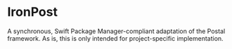 # IronPost

A synchronous, Swift Package Manager-compliant adaptation of the Postal framework. As is, this is only intended for project-specific implementation.
